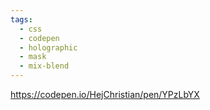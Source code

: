 ```yaml
---
tags:
  - css
  - codepen
  - holographic
  - mask
  - mix-blend
---
```

https://codepen.io/HejChristian/pen/YPzLbYX

